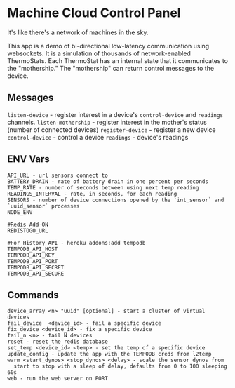 # Machine Cloud Control Panel

It's like there's a network of machines in the sky.

This app is a demo of bi-directional low-latency communication using
websockets.  It is a simulation of thousands of network-enabled
ThermoStats.  Each ThermoStat has an internal state that it communicates
to the "mothership."  The "mothership" can return control messages to
the device.


## Messages

`listen-device` - register interest in a device's `control-device` and `readings` channels.
`listen-mothership` - register interest in the mother's status (number of connected devices)
`register-device` - register a new device
`control-device` - control a device
`readings` - device's readings

## ENV Vars

    API_URL - url sensors connect to
    BATTERY_DRAIN - rate of battery drain in one percent per seconds
    TEMP_RATE - number of seconds between using next temp reading
    READINGS_INTERVAL - rate, in seconds, for each reading
    SENSORS - number of device connections opened by the `int_sensor` and `uuid_sensor` processes
    NODE_ENV

    #Redis Add-ON
    REDISTOGO_URL

    #For History API - heroku addons:add tempodb
    TEMPODB_API_HOST
    TEMPODB_API_KEY
    TEMPODB_API_PORT
    TEMPODB_API_SECRET
    TEMPODB_API_SECURE

## Commands

    device_array <n> "uuid" [optional] - start a cluster of virtual devices
    fail_device  <device_id> - fail a specific device
    fix_device <device_id> - fix a specific device
    fail_n <n> - fail N devices
    reset - reset the redis database
    set_temp <device_id> <temp> - set the temp of a specific device
    update_config - update the app with the TEMPODB creds from l2temp
    warm <start_dynos> <stop_dynos> <delay> - scale the sensor dynos from
      start to stop with a sleep of delay, defaults from 0 to 100 sleeping 60s
    web - run the web server on PORT





